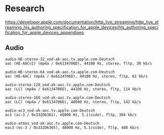 # Research

<https://developer.apple.com/documentation/http_live_streaming/http_live_streaming_hls_authoring_specification_for_apple_devices/hls_authoring_specification_for_apple_devices_appendixes>

## Audio

~~~
audio-HE-stereo-32_vod-ak-aoc.tv.apple.com-Deutsch
aac (HE-AACv2) (mp4a / 0x6134706D), 44100 Hz, stereo, fltp, 30 kb/s

audio-HE-stereo-64_vod-ak-aoc.tv.apple.com-Deutsch
aac (HE-AAC) (mp4a / 0x6134706D), 44100 Hz, stereo, fltp, 61 kb/s

audio-stereo-128_vod-ak-aoc.tv.apple.com-Deutsch
aac (LC) (mp4a / 0x6134706D), 44100 Hz, stereo, fltp, 114 kb/s

audio-stereo-160_vod-ak-aoc.tv.apple.com-Deutsch
aac (LC) (mp4a / 0x6134706D), 48000 Hz, stereo, fltp, 142 kb/s

audio-ac3_vod-ak-aoc.tv.apple.com-Deutsch
ac3 (ac-3 / 0x332D6361), 48000 Hz, 5.1(side), fltp, 384 kb/s

audio-atmos_vod-ak-aoc.tv.apple.com-Deutsch
eac3 (ec-3 / 0x332D6365), 48000 Hz, 5.1(side), fltp, 448 kb/s
~~~

